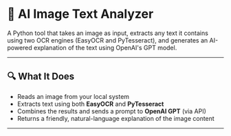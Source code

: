 # 🧠 AI Image Text Analyzer

A Python tool that takes an image as input, extracts any text it contains using two OCR engines (EasyOCR and PyTesseract), and generates an AI-powered explanation of the text using OpenAI's GPT model.

---

## 🔍 What It Does

- Reads an image from your local system
- Extracts text using both **EasyOCR** and **PyTesseract**
- Combines the results and sends a prompt to **OpenAI GPT** (via API)
- Returns a friendly, natural-language explanation of the image content

---
